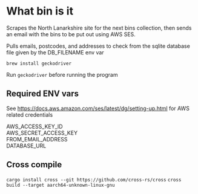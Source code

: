 # What bin is it

Scrapes the North Lanarkshire site for the next bins collection, then sends an email with the bins to be put out using AWS SES.

Pulls emails, postcodes, and addresses to check from the sqlite database file given by the DB_FILENAME env var

```
brew install geckodriver
```

Run ```geckodriver``` before running the program


## Required ENV vars
See https://docs.aws.amazon.com/ses/latest/dg/setting-up.html for AWS related credentials

AWS_ACCESS_KEY_ID  
AWS_SECRET_ACCESS_KEY  
FROM_EMAIL_ADDRESS  
DATABASE_URL

## Cross compile
```cargo install cross --git https://github.com/cross-rs/cross```
```cross build --target aarch64-unknown-linux-gnu```
